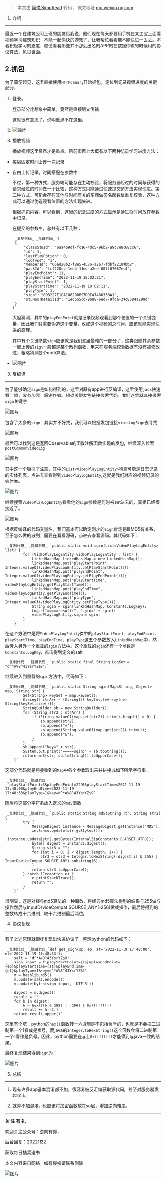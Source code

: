 > 本文由 [简悦 SimpRead](http://ksria.com/simpread/) 转码， 原文地址 [mp.weixin.qq.com](https://mp.weixin.qq.com/s/K8hNS8YNtQ185WiiT30THw)

1. 介绍
-----

最近一个在建筑公司上班的朋友给我说，他们现在每天都要用手机在某工宝上面看视频学习建筑知识，不能一起愉快的游戏了，让我帮忙看看能不能快进一丢丢。本着积极学习的态度，顺便看看那些并不那么出名的APP的在数据传输的时候用的协议算法，见见世面。

2.抓包
----

为了简便起见，这里直接使用`HTTPCanary`开始抓包，定位到记录视频进度的关键部分。

1.  登录。
    
    登录部分比想象中简单，竟然是直接明文传输
    
      
    
    这就很有意思了，说明重点不在这里。
    
2.  ![图片](https://mmbiz.qpic.cn/mmbiz_png/WJRHqUiaud0qBJsvmTqicsBX6bgkuOoNVhxMaZNicVoDMXmM1nZz4oxDn1OgEoTExFKClMGulDzRxu4z00d1TiamWA/640?wx_fmt=png&wxfrom=5&wx_lazy=1&wx_co=1)
    
3.  播放视频
    
    播放视频这里果然才是重点。目前市面上大概有以下两种记录学习进度方法：
    

*   每隔固定时间上传一次记录
    
*   自由上传记录，时间搭配在参数中
    
    不过，第一种方式，服务端可能存在主动校验，将服务器经过的时间与获得的请求经过的时间做一个比较，这种方式只能通过快速提交的方法实现快进。第二种方式，可能会存在其他与时间有关的东西做签名函数做重复校验，这种方式可以通过伪造观看位置的方法实现快进。
    
    根据抓包内容，可以看到，这里的记录进度的方式显示是通过将时间放在参数中记录。
    
      
    
    在提交的参数中，总共有以下几种：
    
    ```
     _复制代码_ _隐藏代码_`[  
     {  
         "classStuId": "6aa4b9df-fc16-4dc5-96b2-a9c7e8c68cc6",   
         "id": 1,   
         "lastPlayPotion": 0,   
         "logType": "1",   
         "memberId": "66ad20b2-f8e5-4576-a267-fdbf22189bb2",   
         "packId": "fcf228cc-1ee4-11ed-a2ee-00ff07067ec4",   
         "playEndPoint": 11,   
         "playEndTime": "2022-11-19 18:02:21",   
         "playStartPoint": 1,   
         "playStartTime": "2022-11-19 18:02:11",   
         "playType": 1,   
         "sign": "803227E1CA186200B97DDEA748033BA1",   
         "stuHourDetailId": "1ed655dc-9688-6ed7-9fca-39c8584a299d"  
     }  
    ]`
    ```
    
    大胆猜测，其中的`playEndPoint`就是记录视频观看到那个位置的一个关键变量，因此我们只需要伪造这个变量，改成这个视频的总时间，应该就能实现快进的原理。
    
    其中有个关键参数`sign`应该就是我们这里最难的一部分了，这类跟随其余参数一起上传的`sign`一般都是某个散列函数，用来在服务端校验数据有没有被修改过，粗略猜测是个md5算法。
    
*   ![图片](https://mmbiz.qpic.cn/mmbiz_png/WJRHqUiaud0qBJsvmTqicsBX6bgkuOoNVhfVSDSX9jCtDovMaZYkgvtNp7PibiaRc6Gh02VFlHxo21nshIibXzfyAFg/640?wx_fmt=png&wxfrom=5&wx_lazy=1&wx_co=1)
    

3. 反编译
------

为了能够确定`sign`是如何得到的，这里对原有app进行反编译，这里使用`jadx`快速看一眼，没有加壳，感谢作者。根据关键发包链接检索代码，我们这里就直接搜索`sign`关键字

![图片](https://mmbiz.qpic.cn/mmbiz_png/WJRHqUiaud0qBJsvmTqicsBX6bgkuOoNVhWHOFEeWVlxk4zf60ibCYVJTkvZZIanhnNagcCYblTAta7E0JXiaUZq3w/640?wx_fmt=png&wxfrom=5&wx_lazy=1&wx_co=1)

包含了太多的`sign`，其实并不好找，我们可以根据发包链接`videoLogSign`去寻找

![图片](https://mmbiz.qpic.cn/mmbiz_png/WJRHqUiaud0qBJsvmTqicsBX6bgkuOoNVhlee8C7uabIAhEM52DBrbVlJ863HP07O2pbxOU6AtRbBLOjaVjhEibSg/640?wx_fmt=png&wxfrom=5&wx_lazy=1&wx_co=1)

最后可以找到这是返回Observable的函数注解函数实现的发包，继续深入检索`postCommonVideoLog`

![图片](https://mmbiz.qpic.cn/mmbiz_png/WJRHqUiaud0qBJsvmTqicsBX6bgkuOoNVhp5oJPk9ibjMk0ARhxIjyf6urhkbusxYCSyiajqxic44wibdOtryBQe49Lg/640?wx_fmt=png&wxfrom=5&wx_lazy=1&wx_co=1)

其中这一个吸引了注意，其中的`List<VideoPlayLogEntity>`猜测可能是日志记录的实体列表。点进去查看得到`VideoPlayLogEntity`,这就是我们对应的视频记录的实体类。

![图片](https://mmbiz.qpic.cn/mmbiz_png/WJRHqUiaud0qBJsvmTqicsBX6bgkuOoNVh83k37lgd8tRTGxAl2hrxd4GGdUHIibWJeQc32IAlp5GQdfyORlF0HgA/640?wx_fmt=png&wxfrom=5&wx_lazy=1&wx_co=1)

继续搜索`VideoPlayLogEntity`看看他的`sign`参数是何时被set进去的，真相已经很接近了。

![图片](https://mmbiz.qpic.cn/mmbiz_png/WJRHqUiaud0qBJsvmTqicsBX6bgkuOoNVhbeqjzwH8cSqqh9XLbMdDdB0KjFz3ARKJ2wfmeEIichfiaHLcS7bdTXyA/640?wx_fmt=png&wxfrom=5&wx_lazy=1&wx_co=1)

根据反编译的代码变量名，我们基本可以确定刚才的`sign`肯定是跟MD5有关系，至于怎么做的散列，需要在看看源码，点进去查看源码。其代码如下：

```
 _复制代码_ _隐藏代码_ `public static void sgin(List<VideoPlayLogEntity> list) {  
        for (VideoPlayLogEntity videoPlayLogEntity : list) {  
            LinkedHashMap linkedHashMap = new LinkedHashMap();  
            linkedHashMap.put("playStartPoint", Integer.valueOf(videoPlayLogEntity.getPlayStartPoint()));  
            linkedHashMap.put("playEndPoint", Integer.valueOf(videoPlayLogEntity.getPlayEndPoint()));  
            linkedHashMap.put("playStartTime", videoPlayLogEntity.getPlayStartTime());  
            linkedHashMap.put("playEndTime", videoPlayLogEntity.getPlayEndTime());  
            linkedHashMap.put("playType", Integer.valueOf(videoPlayLogEntity.getPlayType()));  
            String sgin = sgin(linkedHashMap, Constants.LogKey);  
            Log.d("=====result:", "sgin=" + sgin);  
            videoPlayLogEntity.sign = sgin;  
        }  
    }`
```

在这个方法中是将`VideoPlayLogEntity`类中的`playStartPoint`、`playEndPoint`、`playStartTime`、`playEndTime`、`playType`这五个参数放入`LinkedHashMap`中，然后传入另外一个重载的`sgin`方法中。这个重载的`sgin`还有一个参数是`Constants.LogKey`，点击得到定义的salt:

```
 _复制代码_ _隐藏代码_ `public static final String LogKey = "d^*A%8^43YsrYZ$9";`
```

继续进入到重载的`sgin`方法中，代码如下：

```
 _复制代码_ _隐藏代码_ `public static String sgin(Map<String, Object> map, String str) {  
        Set<String> keySet = map.keySet();  
        String[] strArr = (String[]) keySet.toArray(new String[keySet.size()]);  
        StringBuilder sb = new StringBuilder();  
        for (String str2 : strArr) {  
            if (String.valueOf(map.get(str2)).trim().length() > 0) {  
                sb.append(str2);  
                sb.append("=");  
                sb.append(String.valueOf(map.get(str2)).trim());  
                sb.append("&");  
            }  
        }  
        sb.append("key=" + str);  
        System.out.print("=====sgin:" + sb.toString());  
        return md5(str, sb.toString()).toUpperCase();  
    }`
```

这部分代码就是将接收到的`Map`中各个参数取出来并拼接成如下所示字符串：

```
 _复制代码_ _隐藏代码_`playStartPoint=3&playEndPoint=2297&playStartTime=2022-11-19 17:48:00&playEndTime=2022-11-19 17:48:33&playType=1&key=d^*A%8^43YsrYZ$9`
```

随后将这部分字符串放入定义的`md5`函数

```
 _复制代码_ _隐藏代码_ `public static String md5(String str, String str2) {  
        try {  
            MessageDigest instance = MessageDigest.getInstance("MD5");  
            instance.update(str.getBytes());  
            instance.update(str2.getBytes(InternalZipConstants.CHARSET_UTF8));  
            byte[] digest = instance.digest();  
            String str3 = "";  
            for (int i = 0; i < digest.length; i++) {  
                str3 = str3 + Integer.toHexString((digest[i] & 255) | InputDeviceCompat.SOURCE_ANY).substring(6);  
            }  
            return str3.toUpperCase();  
        } catch (Exception e) {  
            e.printStackTrace();  
            return "";  
        }  
    }`
```

很明显，这是对经典md5算法的一种魔改，将经典md5算法得到的结果与255做与操作然后与InputDeviceCompat.SOURCE_ANY(-256)做或操作，最后将得到的整数转成十六进制，取十六进制最后两位。

4. 协议复现
-------

有了上述原理就很好复现出快进协议了，整理python的代码如下：

```
 _复制代码_ _隐藏代码_`def get_sign(sp, ep, st='2022-11-19 17:48:00', et='2022-11-19 17:48:33'):  
    salt = 'd^*A%8^43YsrYZ$9'  
    sign_input = f'playStartPoint={sp}&playEndPoint={ep}&playStartTime={st}&playEndTime={et}&playType=1&key=d^*A%8^43YsrYZ$9'  
    m = hashlib.md5()  
    m.update(salt.encode())  
    m.update(bytes(sign_input, 'UTF-8'))  
  
    digest = m.digest()  
    result = ''  
    for b in digest:  
        h = hex(((b & 255) | -256) & 0xffffffff)  
        result += h[-2:]  
    return result.upper()`
```

这里有个坑，python的`hex()`函数转十六进制是不包括负号的，也就是不会把二进制第一个1看成是负号，而java的`Integer.toHexString()`这个函数会将二进制第一个1看作是负号。因此，python需要在与上`0xffffffff`才能得到与java一致的结果。

最终复现结果得到`sign`为：

![图片](https://mmbiz.qpic.cn/mmbiz_png/WJRHqUiaud0qBJsvmTqicsBX6bgkuOoNVhf5mjC88vbnSvxLtbLh5XSelHanXiawxKntkWJ7DMC3cvFlU46rtsG9Q/640?wx_fmt=png&wxfrom=5&wx_lazy=1&wx_co=1)

5. 总结
-----

1.  现有许多app基本混淆都不加，很容易被反汇编获取源代码，甚至对服务器发起攻击。
    
2.  就算不加混淆，也应该将加密函数放在so层，增加逆向难度。
    

  

  

* * *

**关 注 有 礼**

  

  

欢迎关注公众号：逆向有你，

后台回复：20221122

获取每日抽奖送书

本文内容来自网络，如有侵权请联系删除

![图片](https://mmbiz.qpic.cn/mmbiz_jpg/WJRHqUiaud0qBJsvmTqicsBX6bgkuOoNVhRuJMNj5uz6g5qcLqPl2FaudFaZaqMdjw2t9gVfj73iaRDRyy5JG8pMA/640?wx_fmt=jpeg&wxfrom=5&wx_lazy=1&wx_co=1)